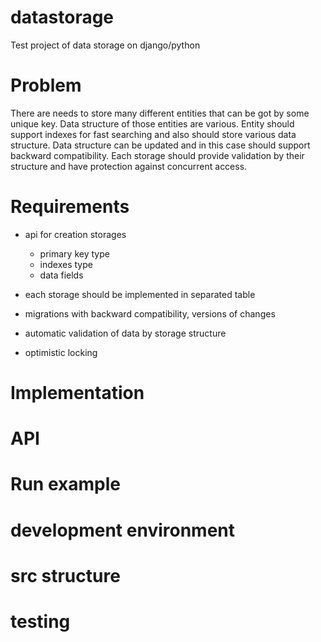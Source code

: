 # datastorage
Test project of data storage on django/python

# Problem

There are needs to store many different entities that can be got by some unique key. Data structure of those entities are 
 various. Entity should support indexes for fast searching and also should store various data structure. Data structure 
 can be updated and in this case should support backward compatibility. Each storage should provide validation by their
 structure and have protection against concurrent access.
 
# Requirements

* api for creation storages
  
    * primary key type
    * indexes type
    * data fields
    
* each storage should be implemented in separated table

* migrations with backward compatibility, versions of changes

* automatic validation of data by storage structure

* optimistic locking


# Implementation



# API


# Run example


# development environment


# src structure


# testing
